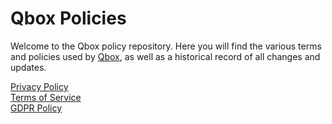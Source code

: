 # Qbox Policies

Welcome to the Qbox policy repository. Here you will find the various terms and policies used by [Qbox](https://qbox.io), as well as a historical record of all changes and updates.

[Privacy Policy](https://github.com/qbox-io/policies/blob/master/privacy-policy.md)  
[Terms of Service](https://github.com/qbox-io/policies/blob/master/terms-of-service.md)  
[GDPR Policy](https://github.com/qbox-io/policies/blob/master/gdpr-policy.md)